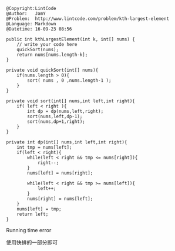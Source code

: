 ```
@Copyright:LintCode
@Author:   JamY
@Problem:  http://www.lintcode.com/problem/kth-largest-element
@Language: Markdown
@Datetime: 16-09-23 08:56
```

    public int kthLargestElement(int k, int[] nums) {
        // write your code here
        quickSort(nums);
        return nums[nums.length-k];
    }
    
    private void quickSort(int[] nums){
        if(nums.length > 0){
            sort( nums , 0 ,nums.length-1 );
        }
    }
    
    private void sort(int[] nums,int left,int right){
        if( left < right ){
            int dp = dp(nums,left,right);
            sort(nums,left,dp-1);
            sort(nums,dp+1,right);
        }
    }
    
    private int dp(int[] nums,int left,int right){
        int tmp = nums[left];
        if(left < right){
            while(left < right && tmp <= nums[right]){
                right--;
            }
            nums[left] = nums[right];
            
            while(left < right && tmp >= nums[left]){
                left++;
            }
            nums[right] = nums[left];
        }
        nums[left] = tmp;
        return left;
    }

Running time error

使用快排的一部分即可